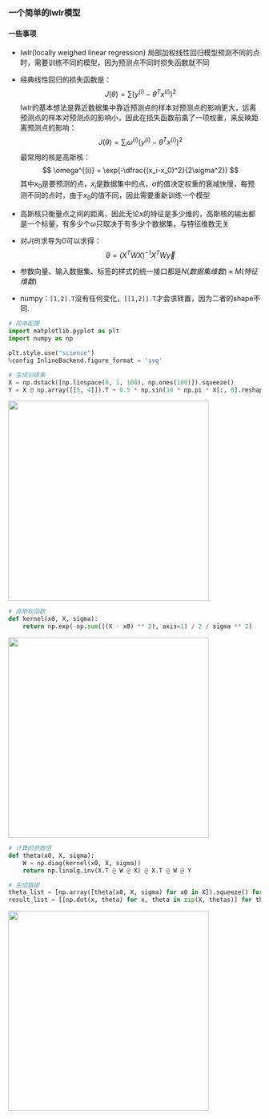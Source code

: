 ### 一个简单的lwlr模型

#### 一些事项

- lwlr(locally weighed linear regression) 局部加权线性回归模型预测不同的点时，需要训练不同的模型，因为预测点不同时损失函数就不同

- 经典线性回归的损失函数是：
  $$
  J(\theta) = \sum (y^{(i)}-\theta^Tx^{(i)})^2
  $$
  lwlr的基本想法是靠近数据集中靠近预测点的样本对预测点的影响更大，远离预测点的样本对预测点的影响小，因此在损失函数前乘了一项权重，来反映距离预测点的影响：
  $$
  J(\theta) = \sum_i \omega^{(i)}(y^{(i)}-\theta^Tx^{(i)})^2
  $$
  最常用的核是高斯核：
  $$
  \omega^{(i)} = \exp(-\dfrac{(x_i-x_0)^2}{2\sigma^2})
  $$
  其中$x_0$是要预测的点，$x_i$是数据集中的点，$\sigma$的值决定权重的衰减快慢，每预测不同的点时，由于$x_0$的值不同，因此需要重新训练一个模型

- 高斯核只衡量点之间的距离，因此无论$x$的特征是多少维的，高斯核的输出都是一个标量，有多少个$\omega$只取决于有多少个数据集，与特征维数无关

- 对$J(\theta)$求导为0可以求得：
  $$
  \theta=\left(X^{T} W X\right)^{-1} X^{T} W \vec{y}
  $$

- 参数向量、输入数据集、标签的样式的统一接口都是$N(数据集维数)\times M(特征维数)$
- numpy：`[1,2].T`没有任何变化，`[[1,2]].T`才会求转置，因为二者的shape不同. 

```python
# 简单配置
import matplotlib.pyplot as plt
import numpy as np

plt.style.use("science")
%config InlineBackend.figure_format = 'svg'

# 生成训练集
X = np.dstack([np.linspace(0, 1, 100), np.ones(100)]).squeeze()
Y = X @ np.array([[5, 4]]).T + 0.5 * np.sin(10 * np.pi * X[:, 0].reshape(-1, 1))
```

<img src = "C:\Users\shen\Desktop\杂物\LINUX\lwlr\haha.svg" width=400 />

```python
# 高斯权函数
def kernel(x0, X, sigma):
    return np.exp(-np.sum(((X - x0) ** 2), axis=1) / 2 / sigma ** 2)
```

<img src = "C:\Users\shen\Desktop\杂物\LINUX\lwlr\zhuzhu.svg" width=400 />

```python
# 计算的参数值
def theta(x0, X, sigma):
    W = np.diag(kernel(x0, X, sigma))
    return np.linalg.inv(X.T @ W @ X) @ X.T @ W @ Y    

# 生成数据
theta_list = [np.array([theta(x0, X, sigma) for x0 in X]).squeeze() for sigma in [0.01, 0.05, 0.1]]
result_list = [[np.dot(x, theta) for x, theta in zip(X, thetas)] for thetas in theta_list]
```

<img src = "C:\Users\shen\Desktop\杂物\LINUX\lwlr\jiji.svg" width=400 />

